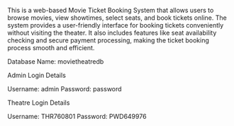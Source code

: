 This is a web-based Movie Ticket Booking System that allows users to browse movies, view showtimes, select seats, and book tickets online. The system provides a user-friendly interface for booking tickets conveniently without visiting the theater. It also includes features like seat availability checking and secure payment processing, making the ticket booking process smooth and efficient.

Database Name: movietheatredb

Admin Login Details

Username: admin
Password: password


Theatre Login Details

Username: THR760801
Password: PWD649976
